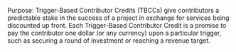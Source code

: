 Purpose: Trigger-Based Contributor Credits (TBCCs) give contributors a predictable stake in the success of a project in exchange for services being discounted up front. Each Trigger-Based Contributor Credit is a promise to pay the contributor one dollar (or any currency) upon a particular trigger, such as securing a round of investment or reaching a revenue target. 